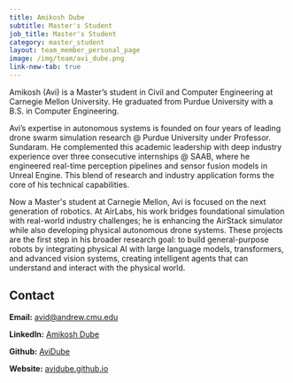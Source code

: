 ```yaml
---
title: Amikosh Dube
subtitle: Master's Student
job_title: Master's Student
category: master_student
layout: team_member_personal_page
image: /img/team/avi_dube.png
link-new-tab: true
---
```

Amikosh (Avi) is a Master’s student in Civil and Computer Engineering at Carnegie Mellon University. He graduated from Purdue University with a B.S. in Computer Engineering.

Avi’s expertise in autonomous systems is founded on four years of leading drone swarm simulation research @ Purdue University under Professor. Sundaram. He complemented this academic leadership with deep industry experience over three consecutive internships @ SAAB, where he engineered real-time perception pipelines and sensor fusion models in Unreal Engine. This blend of research and industry application forms the core of his technical capabilities.

Now a Master's student at Carnegie Mellon, Avi is focused on the next generation of robotics. At AirLabs, his work bridges foundational simulation with real-world industry challenges; he is enhancing the AirStack simulator while also developing physical autonomous drone systems. These projects are the first step in his broader research goal: to build general-purpose robots by integrating physical AI with large language models, transformers, and advanced vision systems, creating intelligent agents that can understand and interact with the physical world.

## Contact

**Email:** [avid@andrew.cmu.edu](mailto:avid@andrew.cmu.edu)

**LinkedIn:** [Amikosh Dube](https://www.linkedin.com/in/amikoshdube/)

**Github:** [AviDube](https://github.com/AviDube)

**Website:** [avidube.github.io](https://avidube.github.io)